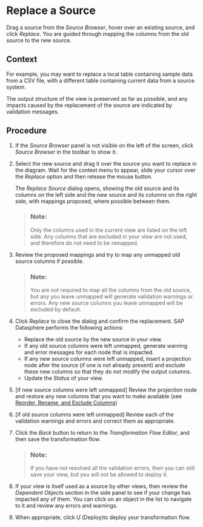 <!-- loio328ab99609354bf2a2007c8181fa0f6a -->

<link rel="stylesheet" type="text/css" href="../css/sap-icons.css"/>

# Replace a Source

Drag a source from the *Source Browser*, hover over an existing source, and click *Replace*. You are guided through mapping the columns from the old source to the new source.



<a name="loio328ab99609354bf2a2007c8181fa0f6a__context_dbb_q21_w4b"/>

## Context

For example, you may want to replace a local table containing sample data from a CSV file, with a different table containing current data from a source system.

The output structure of the view is preserved as far as possible, and any impacts caused by the replacement of the source are indicated by validation messages.



<a name="loio328ab99609354bf2a2007c8181fa0f6a__steps_gqn_wbl_qyb"/>

## Procedure

1.  If the *Source Browser* panel is not visible on the left of the screen, click *Source Browser* in the toolbar to show it.

2.  Select the new source and drag it over the source you want to replace in the diagram. Wait for the context menu to appear, slide your cursor over the *Replace* option and then release the mouse button.

    The *Replace Source* dialog opens, showing the old source and its columns on the left side and the new source and its columns on the right side, with mappings proposed, where possible between them.

    > ### Note:  
    > Only the columns used in the current view are listed on the left side. Any columns that are excluded in your view are not used, and therefore do not need to be remapped.

3.  Review the proposed mappings and try to map any unmapped old source columns if possible.

    > ### Note:  
    > You are not required to map all the columns from the old source, but any you leave unmapped will generate validation warnings or errors. Any new source columns you leave unmapped will be excluded by default.

4.  Click *Replace* to close the dialog and confirm the replacement. SAP Datasphere performs the following actions:

    -   Replace the old source by the new source in your view.
    -   If any old source columns were left unmapped, generate warning and error messages for each node that is impacted.
    -   If any new source columns were left unmapped, insert a projection node after the source \(if one is not already present\) and exclude these new columns so that they do not modify the output columns.
    -   Update the *Status* of your view.

5.  \[if new source columns were left unmapped\] Review the projection node and restore any new columns that you want to make available \(see [Reorder, Rename, and Exclude Columns](../reorder-rename-and-exclude-columns-b846d0d.md)\)

6.  \[if old source columns were left unmapped\] Review each of the validation warnings and errors and correct them as appropriate.

7.  Click the *Back* button to return to the *Transformation Flow Editor*, and then save the transformation flow.

    > ### Note:  
    > If you have not resolved all the validation errors, then you can still save your view, but you will not be allowed to deploy it.

8.  If your view is itself used as a source by other views, then review the *Dependent Objects* section in the side panel to see if your change has impacted any of them. You can click on an object in the list to navigate to it and review any errors and warnings.

9.  When appropriate, click <span class="SAP-icons"></span> \(Deploy\)to deploy your transformation flow.


